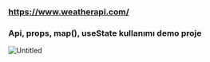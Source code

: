 
### https://www.weatherapi.com/
### Api, props, map(), useState kullanımı demo proje
![Untitled](https://user-images.githubusercontent.com/74815003/141018844-71c4061c-ee28-4df8-820a-38b0478a218b.png)
